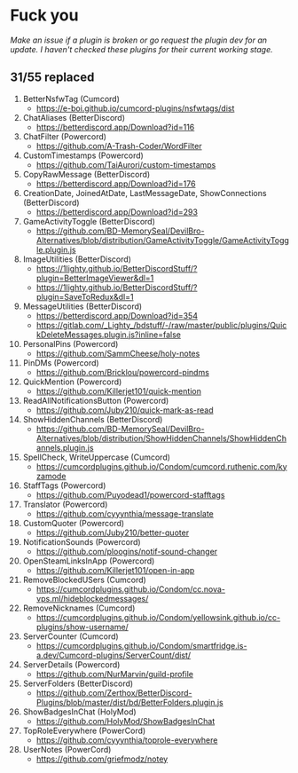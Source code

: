 # Fuck you

*Make an issue if a plugin is broken or go request the plugin dev for an update. I haven't checked these plugins for their current working stage.*

## 31/55 replaced

1. BetterNsfwTag (Cumcord)
   - <https://e-boi.github.io/cumcord-plugins/nsfwtags/dist>
2. ChatAliases (BetterDiscord)
   - <https://betterdiscord.app/Download?id=116>
3. ChatFilter (Powercord)
   - <https://github.com/A-Trash-Coder/WordFilter>
4. CustomTimestamps (Powercord)
   - <https://github.com/TaiAurori/custom-timestamps>
5. CopyRawMessage (BetterDiscord)
   - <https://betterdiscord.app/Download?id=176>
6. CreationDate, JoinedAtDate, LastMessageDate, ShowConnections (BetterDiscord)
   - <https://betterdiscord.app/Download?id=293>
7. GameActivityToggle (BetterDiscord)
   - <https://github.com/BD-MemorySeal/DevilBro-Alternatives/blob/distribution/GameActivityToggle/GameActivityToggle.plugin.js>
8. ImageUtilities (BetterDiscord)
   - <https://1lighty.github.io/BetterDiscordStuff/?plugin=BetterImageViewer&dl=1>
   - <https://1lighty.github.io/BetterDiscordStuff/?plugin=SaveToRedux&dl=1>
9. MessageUtilities (BetterDiscord)
    - <https://betterdiscord.app/Download?id=354>
    - <https://gitlab.com/_Lighty_/bdstuff/-/raw/master/public/plugins/QuickDeleteMessages.plugin.js?inline=false>
10. PersonalPins (Powercord)
    - <https://github.com/SammCheese/holy-notes>
11. PinDMs (Powercord)
    - <https://github.com/Bricklou/powercord-pindms>
12. QuickMention (Powercord)
    - <https://github.com/Killerjet101/quick-mention>
13. ReadAllNotificationsButton (Powercord)
    - <https://github.com/Juby210/quick-mark-as-read>
14. ShowHiddenChannels (BetterDiscord)
    - <https://github.com/BD-MemorySeal/DevilBro-Alternatives/blob/distribution/ShowHiddenChannels/ShowHiddenChannels.plugin.js>
15. SpellCheck, WriteUppercase (Cumcord)
    - <https://cumcordplugins.github.io/Condom/cumcord.ruthenic.com/kyzamode>
16. StaffTags (Powercord)
    - <https://github.com/Puyodead1/powercord-stafftags>
17. Translator (Powercord)
    - <https://github.com/cyyynthia/message-translate>
18. CustomQuoter (Powercord)
    - <https://github.com/Juby210/better-quoter>
19. NotificationSounds (Powercord)
    - <https://github.com/ploogins/notif-sound-changer>
20. OpenSteamLinksInApp (Powercord)
    - <https://github.com/Killerjet101/open-in-app>
21. RemoveBlockedUSers (Cumcord)
    - <https://cumcordplugins.github.io/Condom/cc.nova-vps.ml/hideblockedmessages/>
22. RemoveNicknames (Cumcord)
    - <https://cumcordplugins.github.io/Condom/yellowsink.github.io/cc-plugins/show-username/>
23. ServerCounter (Cumcord)
    - <https://cumcordplugins.github.io/Condom/smartfridge.is-a.dev/Cumcord-plugins/ServerCount/dist/>
24. ServerDetails (Powercord)
    - <https://github.com/NurMarvin/guild-profile>
25. ServerFolders (BetterDiscord)
    - <https://github.com/Zerthox/BetterDiscord-Plugins/blob/master/dist/bd/BetterFolders.plugin.js>
26. ShowBadgesInChat (HolyMod)
    - <https://github.com/HolyMod/ShowBadgesInChat>
27. TopRoleEverywhere (PowerCord)
    - <https://github.com/cyyynthia/toprole-everywhere>
28. UserNotes (PowerCord)
    - <https://github.com/griefmodz/notey>
